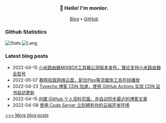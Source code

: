 
<h3 align="center">👋 Hello! I'm monlor.</h3>

<p align="center">
  <a href="https://www.monlor.com">Blog</a> •
  <a href="https://github.com/monlor">GitHub</a>
</p>

### Github Statistics

![Stats](https://github-readme-stats.vercel.app/api?username=monlor&show_icons=true&layout=compact&count_private=true&hide_title=true&theme=default&)
![Lang](https://github-readme-stats.vercel.app/api/top-langs/?username=monlor&layout=compact&count_private=true&theme=default&hide=css,html,javascript)

### Latest blog posts

- 2022-04-15 [小米路由器MIXBOX工具箱公测版本发布，理论支持小米路由器全型号](https://www.monlor.com/archives/59/)
- 2022-05-07 [群晖挂载网络云盘，配合Plex等流媒体工具在线播放](https://www.monlor.com/archives/99/)
- 2022-04-23 [Typecho 博客 CDN 加速，使用 GitHub Actions 实现 CDN 证书自动更新](https://www.monlor.com/archives/95/)
- 2022-04-15 [创建 GitHub 个人资料页面，并自动同步最近的博客文章](https://www.monlor.com/archives/54/)
- 2022-04-08 [使用 Code Server 立刻拥有你的云端开发环境](https://www.monlor.com/archives/49/)

[>>> More blog posts](https://www.monlor.com/archive.html)
